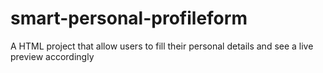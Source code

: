 # smart-personal-profileform
A HTML project  that allow users to fill their personal details and see a live preview accordingly
